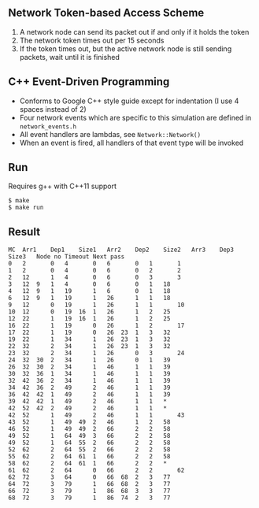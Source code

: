 ## Network Token-based Access Scheme

1. A network node can send its packet out if and only if it holds the token
2. The network token times out per 15 seconds
3. If the token times out, but the active network node is still sending packets, wait until it is finished

## C++ Event-Driven Programming
* Conforms to Google C++ style guide except for indentation (I use 4 spaces instead of 2)
* Four network events which are specific to this simulation are defined in `network_events.h`
* All event handlers are lambdas, see `Network::Network()`
* When an event is fired, all handlers of that event type will be invoked

## Run
Requires g++ with C++11 support
```
$ make 
$ make run
```

## Result
```
MC	Arr1	Dep1	Size1	Arr2	Dep2	Size2	Arr3	Dep3	Size3	Node no	Timeout	Next pass
0	2	 	0	4	 	0	6	 	0	1	 	1
1	2	 	0	4	 	0	6	 	0	2	 	2
2	12	 	1	4	 	0	6	 	0	3	 	3
3	12	9	1	4	 	0	6	 	0	1	18	 
4	12	9	1	19	 	1	6	 	0	1	18	 
6	12	9	1	19	 	1	26	 	1	1	18	 
9	12	 	0	19	 	1	26	 	1	1	 	10
10	12	 	0	19	16	1	26	 	1	2	25	 
12	22	 	1	19	16	1	26	 	1	2	25	 
16	22	 	1	19	 	0	26	 	1	2	 	17
17	22	 	1	19	 	0	26	23	1	3	32	 
19	22	 	1	34	 	1	26	23	1	3	32	 
22	32	 	2	34	 	1	26	23	1	3	32	 
23	32	 	2	34	 	1	26	 	0	3	 	24
24	32	30	2	34	 	1	26	 	0	1	39	 
26	32	30	2	34	 	1	46	 	1	1	39	 
30	32	36	1	34	 	1	46	 	1	1	39	 
32	42	36	2	34	 	1	46	 	1	1	39	 
34	42	36	2	49	 	2	46	 	1	1	39	 
36	42	42	1	49	 	2	46	 	1	1	39	 
39	42	42	1	49	 	2	46	 	1	1	*	 
42	52	42	2	49	 	2	46	 	1	1	*	 
42	52	 	1	49	 	2	46	 	1	1	 	43
43	52	 	1	49	49	2	46	 	1	2	58	 
46	52	 	1	49	49	2	66	 	2	2	58	 
49	52	 	1	64	49	3	66	 	2	2	58	 
49	52	 	1	64	55	2	66	 	2	2	58	 
52	62	 	2	64	55	2	66	 	2	2	58	 
55	62	 	2	64	61	1	66	 	2	2	58	 
58	62	 	2	64	61	1	66	 	2	2	*	 
61	62	 	2	64	 	0	66	 	2	2	 	62
62	72	 	3	64	 	0	66	68	2	3	77	 
64	72	 	3	79	 	1	66	68	2	3	77	 
66	72	 	3	79	 	1	86	68	3	3	77	 
68	72	 	3	79	 	1	86	74	2	3	77	 
```
